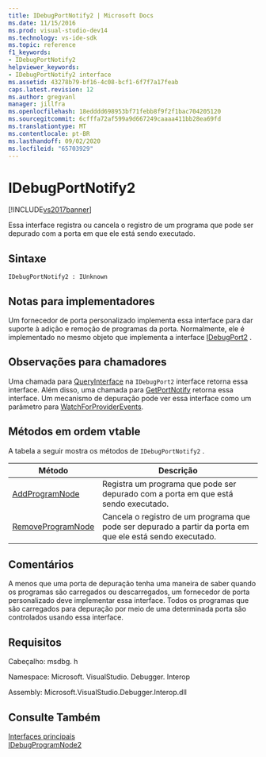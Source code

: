 ```yaml
---
title: IDebugPortNotify2 | Microsoft Docs
ms.date: 11/15/2016
ms.prod: visual-studio-dev14
ms.technology: vs-ide-sdk
ms.topic: reference
f1_keywords:
- IDebugPortNotify2
helpviewer_keywords:
- IDebugPortNotify2 interface
ms.assetid: 43278b79-bf16-4c08-bcf1-6f7f7a17feab
caps.latest.revision: 12
ms.author: gregvanl
manager: jillfra
ms.openlocfilehash: 18edddd698953bf71febb8f9f2f1bac704205120
ms.sourcegitcommit: 6cfffa72af599a9d667249caaaa411bb28ea69fd
ms.translationtype: MT
ms.contentlocale: pt-BR
ms.lasthandoff: 09/02/2020
ms.locfileid: "65703929"
---
```

# <a name="idebugportnotify2"></a>IDebugPortNotify2
[!INCLUDE[vs2017banner](../../../includes/vs2017banner.md)]

Essa interface registra ou cancela o registro de um programa que pode ser depurado com a porta em que ele está sendo executado.  
  
## <a name="syntax"></a>Sintaxe  
  
```  
IDebugPortNotify2 : IUnknown  
```  
  
## <a name="notes-for-implementers"></a>Notas para implementadores  
 Um fornecedor de porta personalizado implementa essa interface para dar suporte à adição e remoção de programas da porta. Normalmente, ele é implementado no mesmo objeto que implementa a interface [IDebugPort2](../../../extensibility/debugger/reference/idebugport2.md) .  
  
## <a name="notes-for-callers"></a>Observações para chamadores  
 Uma chamada para [QueryInterface](https://msdn.microsoft.com/library/62fce95e-aafa-4187-b50b-e6611b74c3b3) na `IDebugPort2` interface retorna essa interface. Além disso, uma chamada para [GetPortNotify](../../../extensibility/debugger/reference/idebugdefaultport2-getportnotify.md) retorna essa interface. Um mecanismo de depuração pode ver essa interface como um parâmetro para [WatchForProviderEvents](../../../extensibility/debugger/reference/idebugprogramprovider2-watchforproviderevents.md).  
  
## <a name="methods-in-vtable-order"></a>Métodos em ordem vtable  
 A tabela a seguir mostra os métodos de `IDebugPortNotify2` .  
  
|Método|Descrição|  
|------------|-----------------|  
|[AddProgramNode](../../../extensibility/debugger/reference/idebugportnotify2-addprogramnode.md)|Registra um programa que pode ser depurado com a porta em que está sendo executado.|  
|[RemoveProgramNode](../../../extensibility/debugger/reference/idebugportnotify2-removeprogramnode.md)|Cancela o registro de um programa que pode ser depurado a partir da porta em que ele está sendo executado.|  
  
## <a name="remarks"></a>Comentários  
 A menos que uma porta de depuração tenha uma maneira de saber quando os programas são carregados ou descarregados, um fornecedor de porta personalizado deve implementar essa interface. Todos os programas que são carregados para depuração por meio de uma determinada porta são controlados usando essa interface.  
  
## <a name="requirements"></a>Requisitos  
 Cabeçalho: msdbg. h  
  
 Namespace: Microsoft. VisualStudio. Debugger. Interop  
  
 Assembly: Microsoft.VisualStudio.Debugger.Interop.dll  
  
## <a name="see-also"></a>Consulte Também  
 [Interfaces principais](../../../extensibility/debugger/reference/core-interfaces.md)   
 [IDebugProgramNode2](../../../extensibility/debugger/reference/idebugprogramnode2.md)
